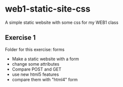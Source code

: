# web1-static-site-css
A simple static website with some css for my WEB1 class

## Exercise 1
Folder for this exercise: forms
- Make a static website with a form
- change some attributes
- Compare POST and GET
- use new html5 features
- compare them with "html4" form
